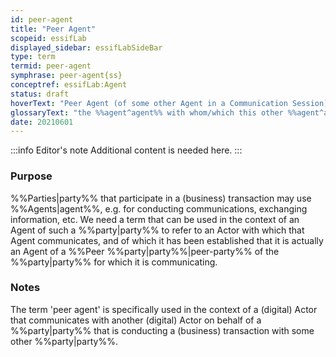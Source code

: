 ```yaml
---
id: peer-agent
title: "Peer Agent"
scopeid: essifLab
displayed_sidebar: essifLabSideBar
type: term
termid: peer-agent
symphrase: peer-agent{ss}
conceptref: essifLab:Agent
status: draft
hoverText: "Peer Agent (of some other Agent in a Communication Session): the Agent with whom/which this other Agent is communicating in that Communication Session."
glossaryText: "the %%agent^agent%% with whom/which this other %%agent^agent%% is communicating in that %%communication session^communication-session%%."
date: 20210601
---
```


:::info Editor's note
Additional content is needed here.
:::

### Purpose
<!--State the purpose(s) for which it is necessary (or at least: desirable) to define <New Term>.-->
%%Parties|party%% that participate in a (business) transaction may use %%Agents|agent%%, e.g. for conducting communications, exchanging information, etc. We need a term that can be used in the context of an Agent of such a %%party|party%% to refer to an Actor with which that Agent communicates, and of which it has been established that it is actually an Agent of a %%Peer %%party|party%%|peer-party%% of the %%party|party%% for which it is communicating.

### Notes
<!--Usually, the meaning of a term will not be _exactly_ the same as that of the concept to which it refers. Often, there are slight differences in meaning, or the term may emphasize specific characteristics of the concept, so as to accommodate specific needs of the scope in which it is defined. Please describe such deviations/emphasized characteristics in this section, and which needs that helps accommodate.-->
The term 'peer agent' is specifically used in the context of a (digital) Actor that communicates with another (digital) Actor on behalf of a %%party|party%% that is conducting a (business) transaction with some other %%party|party%%.
